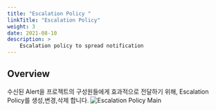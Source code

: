 ```yaml
---
title: "Escalation Policy "
linkTitle: "Escalation Policy"
weight: 3
date: 2021-08-10
description: >
    Escalation policy to spread notification
---
```


## Overview
수신된 Alert을 프로젝트의 구성원들에게 효과적으로 전달하기 위해, Escalation Policy를 생성,변경,삭제 합니다.
![Escalation Policy Main](/ko/docs/guides/alert_manager/escalation_policy_img/escalation_policy_img_01.png)




